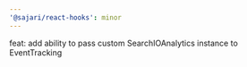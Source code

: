 ```yaml
---
'@sajari/react-hooks': minor
---
```


feat: add ability to pass custom SearchIOAnalytics instance to EventTracking

